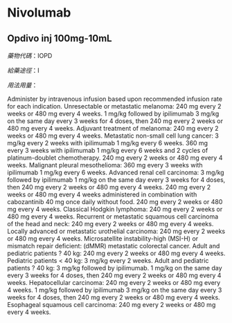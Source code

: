 # Nivolumab

## Opdivo inj 100mg-10mL

*藥物代碼*：IOPD

*給藥途徑*：I

*用法用量*：

Administer by intravenous infusion based upon recommended infusion rate for each indication.
Unresectable or metastatic melanoma: 240 mg every 2 weeks or 480 mg every 4 weeks. 1 mg/kg followed by ipilimumab 3 mg/kg on the same day every 3 weeks for 4 doses, then 240 mg every 2 weeks or 480 mg every 4 weeks.
Adjuvant treatment of melanoma: 240 mg every 2 weeks or 480 mg every 4 weeks.
Metastatic non-small cell lung cancer: 3 mg/kg every 2 weeks with ipilimumab 1 mg/kg every 6 weeks. 360 mg every 3 weeks with ipilimumab 1 mg/kg every 6 weeks and 2 cycles of platinum-doublet chemotherapy. 240 mg every 2 weeks or 480 mg every 4 weeks.
Malignant pleural mesothelioma: 360 mg every 3 weeks with ipilimumab 1 mg/kg every 6 weeks.
Advanced renal cell carcinoma: 3 mg/kg followed by ipilimumab 1 mg/kg on the same day every 3 weeks
for 4 doses, then 240 mg every 2 weeks or 480 mg every 4 weeks. 240 mg every 2 weeks or 480 mg every 4 weeks administered in combination with cabozantinib 40 mg once daily without food. 240 mg every 2 weeks or 480 mg every 4 weeks.
Classical Hodgkin lymphoma: 240 mg every 2 weeks or 480 mg every 4 weeks.
Recurrent or metastatic squamous cell carcinoma of the head and neck: 240 mg every 2 weeks or 480 mg every 4 weeks.
Locally advanced or metastatic urothelial carcinoma: 240 mg every 2 weeks or 480 mg every 4 weeks.
Microsatellite instability-high (MSI-H) or mismatch repair deficient: (dMMR) metastatic colorectal cancer. Adult and pediatric patients ? 40 kg: 240 mg every 2 weeks or 480 mg every 4 weeks.  Pediatric patients < 40 kg: 3 mg/kg every 2 weeks. Adult and pediatric patients ? 40 kg: 3 mg/kg followed by ipilimumab. 1 mg/kg on the same day every 3 weeks for 4 doses, then 240 mg every 2 weeks or 480 mg every 4 weeks. 
Hepatocellular carcinoma: 240 mg every 2 weeks or 480 mg every 4 weeks. 1 mg/kg followed by ipilimumab 3 mg/kg on the same day every 3 weeks
for 4 doses, then 240 mg every 2 weeks or 480 mg every 4 weeks.
Esophageal squamous cell carcinoma: 240 mg every 2 weeks or 480 mg every 4 weeks.

